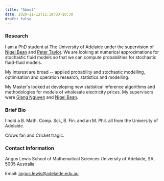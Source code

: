 ```yaml
---
title: "About"
date: 2020-11-12T11:19:03+10:30
draft: false
---
```


### Research
I am a PhD student at The University of Adelaide under the supervision of [Nigel Bean](https://scholar.google.com.au/citations?user=z3fjC8sAAAAJ&hl=en) and [Peter Taylor](https://acems.org.au/our-people/peter-taylor). We are looking at numerical approximations for stochastic fluid models so that we can compute probabilities for stochastic fluid-fluid models.

My interest are broad -- applied probability and stochastic modelling, optimisation and operation research, statistics and modelling.

My Master's looked at developing new statistical inference algorithms and methodologies for models of wholesale electricity prices. My supervisors were [Giang Nguyen](https://www.giangthunguyen.com/) and [Nigel Bean](https://scholar.google.com.au/citations?user=z3fjC8sAAAAJ&hl=en).


### Brief Bio
I hold a B. Math. Comp. Sci., B. Fin. and an M. Phil. all from the University of Adelaide.

Crows fan and Cricket tragic.

### Contact Information
Angus Lewis
School of Mathematical Sciences
University of Adelaide, SA, 5005
Australia

Email: angus.lewis@adelaide.edu.au
